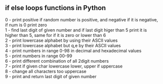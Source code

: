 ## if else loops functions in Python <br />
0 - print positive if random number is positive, and negative if it is negative, if num is 0 print zero <br />
1 - find last digit of given number and if last digit higer than 5 print it is higher than 5, same for if it is zero or lower than 6 <br />
2 - print lowercase alphabet by using their ASCII values <br />
3 - print lowercase alphabet but q,e by their ASCII values <br />
4 - print numbers in range 0-98 in decimal and hexadecimal values <br />
5 - print numbers in range 00-99 <br />
6 - print different combination of all 2digit numbers <br />
7 - print if given char lowercase lower, upper if uppercase <br />
8 - change all characters too uppercase <br />
9 - print and return last digit of given number <br />
